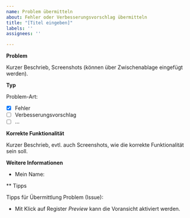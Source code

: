 ```yaml
---
name: Problem übermitteln
about: Fehler oder Verbesserungsvorschlag übermitteln
title: "[Titel eingeben]"
labels: ''
assignees: ''

---
```


**Problem**

Kurzer Beschrieb, Screenshots (können über Zwischenablage eingefügt werden).

**Typ**

Problem-Art:

* [x] Fehler
* [ ] Verbesserungsvorschlag
* [ ] ...

**Korrekte Funktionalität**

Kurzer Beschrieb, evtl. auch Screenshots, wie die korrekte Funktionalität sein soll.

**Weitere Informationen**

* Mein Name:

** Tipps

Tipps für Übermittlung Problem (Issue):

* Mit Klick auf Register *Preview* kann die Voransicht aktiviert werden.
